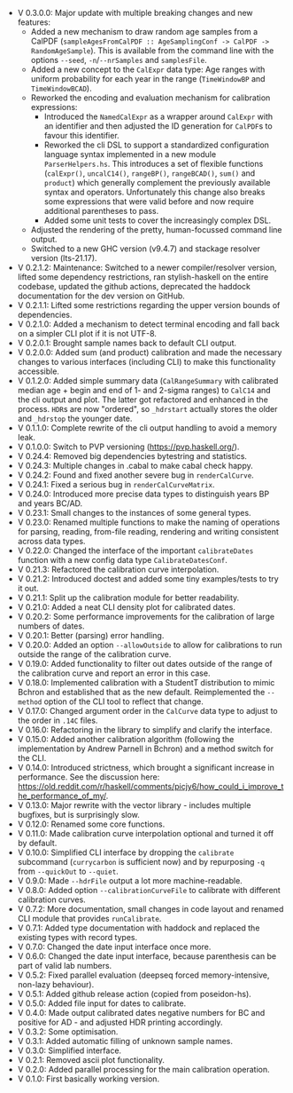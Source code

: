 - V 0.3.0.0: Major update with multiple breaking changes and new features:
	- Added a new mechanism to draw random age samples from a CalPDF (`sampleAgesFromCalPDF :: AgeSamplingConf -> CalPDF -> RandomAgeSample`). This is available from the command line with the options `--seed`, `-n`/`--nrSamples` and `samplesFile`.
	- Added a new concept to the `CalExpr` data type: Age ranges with uniform probability for each year in the range (`TimeWindowBP` and `TimeWindowBCAD`).
	- Reworked the encoding and evaluation mechanism for calibration expressions:
		- Introduced the `NamedCalExpr` as a wrapper around `CalExpr` with an identifier and then adjusted the ID generation for `CalPDF`s to favour this identifier.
		- Reworked the cli DSL to support a standardized configuration language syntax implemented in a new module `ParserHelpers.hs`. This introduces a set of flexible functions (`calExpr()`, `uncalC14()`, `rangeBP()`, `rangeBCAD()`, `sum()` and `product`) which generally complement the previously available syntax and operators. Unfortunately this change also breaks some expressions that were valid before and now require additional parentheses to pass.
		- Added some unit tests to cover the increasingly complex DSL.
	- Adjusted the rendering of the pretty, human-focussed command line output.
	- Switched to a new GHC version (v9.4.7) and stackage resolver version (lts-21.17).
- V 0.2.1.2: Maintenance: Switched to a newer compiler/resolver version, lifted some dependency restrictions, ran stylish-haskell on the entire codebase, updated the github actions, deprecated the haddock documentation for the dev version on GitHub.
- V 0.2.1.1: Lifted some restrictions regarding the upper version bounds of dependencies.
- V 0.2.1.0: Added a mechanism to detect terminal encoding and fall back on a simpler CLI plot if it is not UTF-8.
- V 0.2.0.1: Brought sample names back to default CLI output.
- V 0.2.0.0: Added sum (and product) calibration and made the necessary changes to various interfaces (including CLI) to make this functionality accessible.
- V 0.1.2.0: Added simple summary data (`CalRangeSummary` with calibrated median age + begin and end of 1- and 2-sigma ranges) to `CalC14` and the cli output and plot. The latter got refactored and enhanced in the process. `HDR`s are now "ordered", so `_hdrstart` actually stores the older and `_hdrstop` the younger date.
- V 0.1.1.0: Complete rewrite of the cli output handling to avoid a memory leak.
- V 0.1.0.0: Switch to PVP versioning (https://pvp.haskell.org/).
- V 0.24.4: Removed big dependencies bytestring and statistics.
- V 0.24.3: Multiple changes in .cabal to make cabal check happy.
- V 0.24.2: Found and fixed another severe bug in `renderCalCurve`.
- V 0.24.1: Fixed a serious bug in `renderCalCurveMatrix`.
- V 0.24.0: Introduced more precise data types to distinguish years BP and years BC/AD.
- V 0.23.1: Small changes to the instances of some general types.
- V 0.23.0: Renamed multiple functions to make the naming of operations for parsing, reading, from-file reading, rendering and writing consistent across data types.
- V 0.22.0: Changed the interface of the important `calibrateDates` function with a new config data type `CalibrateDatesConf`.
- V 0.21.3: Refactored the calibration curve interpolation.
- V 0.21.2: Introduced doctest and added some tiny examples/tests to try it out.
- V 0.21.1: Split up the calibration module for better readability.
- V 0.21.0: Added a neat CLI density plot for calibrated dates.
- V 0.20.2: Some performance improvements for the calibration of large numbers of dates.
- V 0.20.1: Better (parsing) error handling.
- V 0.20.0: Added an option `--allowOutside` to allow for calibrations to run outside the range of the calibration curve.
- V 0.19.0: Added functionality to filter out dates outside of the range of the calibration curve and report an error in this case.
- V 0.18.0: Implemented calibration with a StudentT distribution to mimic Bchron and established that as the new default. Reimplemented the `--method` option of the CLI tool to reflect that change.
- V 0.17.0: Changed argument order in the `CalCurve` data type to adjust to the order in `.14C` files.
- V 0.16.0: Refactoring in the library to simplify and clarify the interface.
- V 0.15.0: Added another calibration algorithm (following the implementation by Andrew Parnell in Bchron) and a method switch for the CLI.
- V 0.14.0: Introduced strictness, which brought a significant increase in performance. See the discussion here: https://old.reddit.com/r/haskell/comments/picjy6/how_could_i_improve_the_performance_of_my/.
- V 0.13.0: Major rewrite with the vector library - includes multiple bugfixes, but is surprisingly slow.
- V 0.12.0: Renamed some core functions.
- V 0.11.0: Made calibration curve interpolation optional and turned it off by default.
- V 0.10.0: Simplified CLI interface by dropping the `calibrate` subcommand (`currycarbon` is sufficient now) and by repurposing `-q` from `--quickOut` to `--quiet`.
- V 0.9.0: Made `--hdrFile` output a lot more machine-readable.
- V 0.8.0: Added option `--calibrationCurveFile` to calibrate with different calibration curves.
- V 0.7.2: More documentation, small changes in code layout and renamed CLI module that provides `runCalibrate`.
- V 0.7.1: Added type documentation with haddock and replaced the existing types with record types.
- V 0.7.0: Changed the date input interface once more.
- V 0.6.0: Changed the date input interface, because parenthesis can be part of valid lab numbers.
- V 0.5.2: Fixed parallel evaluation (deepseq forced memory-intensive, non-lazy behaviour).
- V 0.5.1: Added github release action (copied from poseidon-hs).
- V 0.5.0: Added file input for dates to calibrate.
- V 0.4.0: Made output calibrated dates negative numbers for BC and positive for AD - and adjusted HDR printing accordingly.
- V 0.3.2: Some optimisation.
- V 0.3.1: Added automatic filling of unknown sample names.
- V 0.3.0: Simplified interface.
- V 0.2.1: Removed ascii plot functionality.
- V 0.2.0: Added parallel processing for the main calibration operation.
- V 0.1.0: First basically working version.
